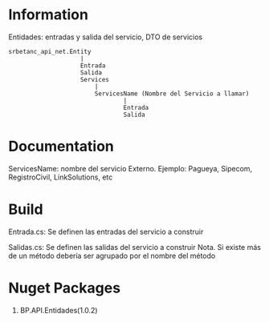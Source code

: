 # Information
Entidades: entradas y salida del servicio, DTO de servicios

	srbetanc_api_net.Entity					
						|
						Entrada
						Salida
						Services						
							|
							ServicesName (Nombre del Servicio a llamar)
									|
									Entrada
									Salida


# Documentation
ServicesName: nombre del servicio Externo. Ejemplo: Pagueya, Sipecom, RegistroCivil, LinkSolutions, etc


# Build 
Entrada.cs: Se definen las entradas del servicio a construir

Salidas.cs: Se definen las salidas del servicio a construir
Nota. Si existe más de un método debería ser agrupado por el nombre del método


# Nuget Packages
1. BP.API.Entidades(1.0.2)

